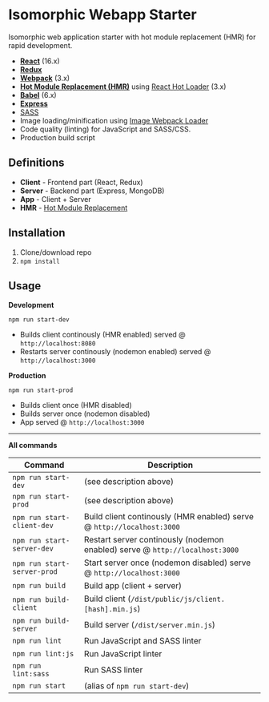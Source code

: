# Isomorphic Webapp Starter
Isomorphic web application starter with hot module replacement (HMR) for rapid development.

* **[React](https://facebook.github.io/react/)** (16.x)
* **[Redux](http://redux.js.org/)**
* **[Webpack](https://webpack.js.org/)** (3.x)
* **[Hot Module Replacement (HMR)](https://webpack.js.org/guides/hmr-react/)** using [React Hot Loader](https://github.com/gaearon/react-hot-loader) (3.x)
* **[Babel](http://babeljs.io/)** (6.x)
* **[Express](https://expressjs.com/)**
* [SASS](http://sass-lang.com/)
* Image loading/minification using [Image Webpack Loader](https://github.com/tcoopman/image-webpack-loader)
* Code quality (linting) for JavaScript and SASS/CSS.
* Production build script

## Definitions
* **Client** - Frontend part (React, Redux)
* **Server** - Backend part (Express, MongoDB)
* **App** - Client + Server
* **HMR** - [Hot Module Replacement](https://webpack.js.org/concepts/hot-module-replacement/)

## Installation
1. Clone/download repo
2. `npm install`

## Usage
**Development**

`npm run start-dev`

* Builds client continously (HMR enabled) served @ `http://localhost:8080` 
* Restarts server continously (nodemon enabled) served @ `http://localhost:3000` 

**Production**

`npm run start-prod`

* Builds client once (HMR disabled)
* Builds server once (nodemon disabled)
* App served @ `http://localhost:3000`

---

**All commands**

Command | Description
--- | ---
`npm run start-dev` | (see description above)
`npm run start-prod` | (see description above)
`npm run start-client-dev` | Build client continously (HMR enabled) serve @ `http://localhost:3000`
`npm run start-server-dev` | Restart server continously (nodemon enabled) serve @ `http://localhost:3000`
`npm run start-server-prod` | Start server once (nodemon disabled) serve @ `http://localhost:3000`
`npm run build` | Build app (client + server) 
`npm run build-client` | Build client (`/dist/public/js/client.[hash].min.js`) 
`npm run build-server` | Build server (`/dist/server.min.js`) 
`npm run lint` | Run JavaScript and SASS linter
`npm run lint:js` | Run JavaScript linter
`npm run lint:sass` | Run SASS linter
`npm run start` | (alias of `npm run start-dev`)
